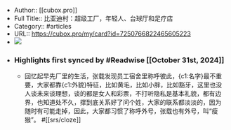 - Author:: [[cubox.pro]]
- Full Title:: 比亚迪村：超级工厂，年轻人、台球厅和足疗店
- Category:: #articles
- URL:: https://cubox.pro/my/card?id=7250766822465605223
- ![](https://readwise-assets.s3.amazonaws.com/static/images/article1.be68295a7e40.png)
- ### Highlights first synced by #Readwise [[October 31st, 2024]]
    - 回忆起早先厂里的生活，张载发现员工宿舍里称呼彼此，{c1:名字}最不重要，大家都靠{c1:外貌}特征，比如黄毛，比如小胖，比如豁牙，这里也没人谈未来谈理想，谈的都是女人和彩票，不打听隐私是基本礼貌，都有边界，也知道处不久，撑到底关系好了问个姓，大家的联系都淡淡的，因为随时有可能走掉，因此，大家都习惯了称呼外号，张载也有外号，叫“瘦猴”。 #[[srs/cloze]]
